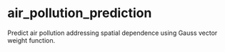 # air_pollution_prediction
Predict air pollution addressing spatial dependence using Gauss vector weight function.

